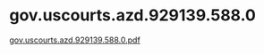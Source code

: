 # gov.uscourts.azd.929139.588.0

[gov.uscourts.azd.929139.588.0.pdf](gov%20uscourts%20azd%20929139%20588%200%2003d674c00a374c0e9a51aacf68c531bb/gov.uscourts.azd.929139.588.0.pdf)